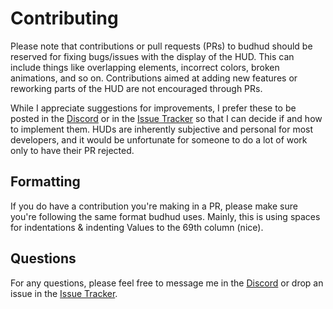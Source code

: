 # Contributing
Please note that contributions or pull requests (PRs) to budhud should be reserved for fixing bugs/issues with the display of the HUD. This can include things like overlapping elements, incorrect colors, broken animations, and so on. Contributions aimed at adding new features or reworking parts of the HUD are not encouraged through PRs.

While I appreciate suggestions for improvements, I prefer these to be posted in the [Discord](https://discord.gg/PTWkt3h) or in the [Issue Tracker](https://github.com/rbjaxter/budhud/issues) so that I can decide if and how to implement them. HUDs are inherently subjective and personal for most developers, and it would be unfortunate for someone to do a lot of work only to have their PR rejected.

## Formatting
If you do have a contribution you're making in a PR, please make sure you're following the same format budhud uses. Mainly, this is using spaces for indentations & indenting Values to the 69th column (nice).

## Questions
For any questions, please feel free to message me in the [Discord](https://discord.gg/PTWkt3h) or drop an issue in the [Issue Tracker](https://github.com/rbjaxter/budhud/issues).